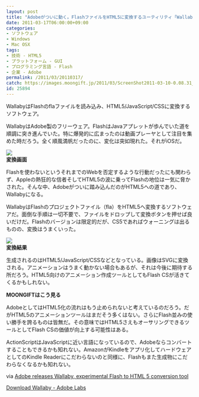 ```yaml
---
layout: post
title: "Adobeがついに動く。FlashファイルをHTML5に変換するユーティリティ「Wallaby」"
date: 2011-03-17T06:00:00+09:00
categories:
- ソフトウェア
- Windows
- Mac OSX
tags: 
- 技術 - HTML5
- プラットフォーム - GUI
- プログラミング言語 - Flash
- 企業 - Adobe
permalink: /2011/03/20110317/
catch: https://images.moongift.jp/2011/03/ScreenShot2011-03-10-0.08.31_thumb.png
id: 25894
---
```

WallabyはFlashのflaファイルを読み込み、HTML5/JavaScript/CSSに変換するソフトウェア。

  

WallabyはAdobe製のフリーウェア。FlashはJavaアプレットが歩んでいた道を順調に突き進んでいた。特に爆発的に広まったのは動画プレーヤとして注目を集めた時だろう。全く順風満帆だったのに、変化は突如現れた。それがiOSだ。

  

![](https://images.moongift.jp/2011/03/ScreenShot2011-03-09-10.57.55_thumb.png)  
**変換画面**

  

Flashを使わないというそれまでのWebを否定するような行動だったにも関わらず、Appleの熱狂的な信者そしてHTML5の波に乗ってFlashの地位は一気に脅かされた。そんな中、Adobeがついに踏み込んだのがHTML5への道であり、Wallabyになる。

  
<!--more-->  

WallabyはFlashのプロジェクトファイル（fla）をHTML5へ変換するソフトウェアだ。面倒な手順は一切不要で、ファイルをドロップして変換ボタンを押せば良いだけだ。Flashのバージョンは限定的だが、CS5であればウォーニングは出るものの、変換はうまくいった。

  

![](https://images.moongift.jp/2011/03/ScreenShot2011-03-10-0.08.31_thumb.png)  
**変換結果**

  

生成されるのはHTML5/JavaScript/CSSなどとなっている。画像はSVGに変換される。アニメーションはうまく動かない場合もあるが、それは今後に期待する所だろう。HTML5向けのアニメーション作成ツールとしてもFlash CSが活きてくるかもしれない。

  
  
  

**MOONGIFTはこう見る**

  

AdobeとしてはHTML5化の流れはもう止められないと考えているのだろう。だがHTML5のアニメーションツールはまだそう多くはない。さらにFlash並みの使い勝手を誇るものは皆無だ。その意味ではHTML5さえもオーサリングできるツールとしてFlash CSの価値が向上する可能性はある。

  

ActionScriptはJavaScriptに近い言語になっているので、Adobeならコンバートすることもできるかも知れない。AmazonがKindleをアプリ化してハードウェアとしてのKindle Readerにこだわらないのと同様に、Flashもまた生成物にこだわらなくなるかも知れない。

  

via [Adobe releases Wallaby, experimental Flash to HTML 5 conversion tool](http://www.tuaw.com/2011/03/08/adobe-releases-wallaby-experimental-flash-to-html-5-conversion/)

  

[Download Wallaby - Adobe Labs](http://labs.adobe.com/downloads/wallaby.html)

